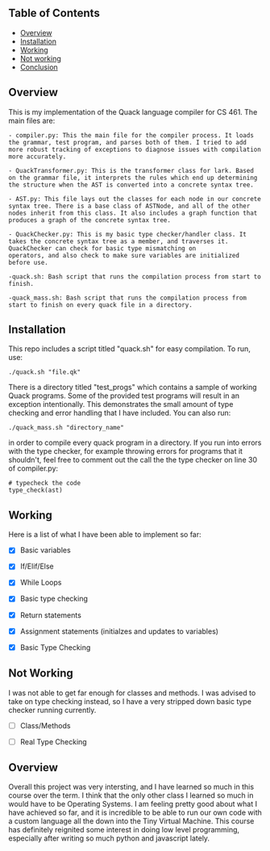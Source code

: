 ## Table of Contents

- [Overview](#overview)
- [Installation](#installation)
- [Working](#working)
- [Not working](#notworking)
- [Conclusion](#conclusion)

## Overview
This is my implementation of the Quack language compiler for CS 461. The main files are:

    - compiler.py: This the main file for the compiler process. It loads the grammar, test program, and parses both of them. I tried to add more robust tracking of exceptions to diagnose issues with compilation more accurately.

    - QuackTransformer.py: This is the transformer class for lark. Based on the grammar file, it interprets the rules which end up determining the structure when the AST is converted into a concrete syntax tree.

    - AST.py: This file lays out the classes for each node in our concrete syntax tree. There is a base class of ASTNode, and all of the other nodes inherit from this class. It also includes a graph function that produces a graph of the concrete syntax tree.

    - QuackChecker.py: This is my basic type checker/handler class. It takes the concrete syntax tree as a member, and traverses it. QuackChecker can check for basic type mismatching on
    operators, and also check to make sure variables are initialized before use.

    -quack.sh: Bash script that runs the compilation process from start to finish.
    
    -quack_mass.sh: Bash script that runs the compilation process from start to finish on every quack file in a directory.



## Installation
This repo includes a script titled "quack.sh" for easy compilation. To run, use:

```console
./quack.sh "file.qk"
```

There is a directory titled "test_progs" which contains a sample of working Quack programs. Some of the provided test programs will result in an exception intentionally. This demonstrates the small amount of type checking and error handling that I have included. You can also run:

```console
./quack_mass.sh "directory_name"
```

in order to compile every quack program in a directory. If you run into errors with the type checker, for example throwing errors for programs that it shouldn't, feel free to comment out the call the the type checker on line 30 of compiler.py:

```console
# typecheck the code
type_check(ast)
```

## Working

Here is a list of what I have been able to implement so far:

- [X] Basic variables
- [X] If/Elif/Else
- [X] While Loops
- [X] Basic type checking
- [X] Return statements
- [X] Assignment statements (initialzes and updates to variables)
- [X] Basic Type Checking


## Not Working

I was not able to get far enough for classes and methods. I was advised to take on type checking instead, so I have a very stripped down basic type checker running currently.

- [ ] Class/Methods
- [ ] Real Type Checking


## Overview

Overall this project was very intersting, and I have learned so much in this course over the term. I think that the only other class I learned so much in would have to be Operating Systems. I am feeling pretty good about what I have achieved so far, and it is incredible to be able to run our own code with a custom language all the down into the Tiny Virtual Machine. This course has definitely reignited some interest in doing low level programming, especially after writing so much python and javascript lately.